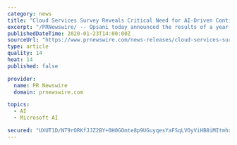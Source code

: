 ```yaml
---
category: news
title: "Cloud Services Survey Reveals Critical Need for AI-Driven Continuous Optimization"
excerpt: "/PRNewswire/ -- Opsani today announced the results of a year-long survey of hundreds of enterprises running cloud services that revealed a critical need"
publishedDateTime: 2020-01-23T14:00:00Z
sourceUrl: "https://www.prnewswire.com/news-releases/cloud-services-survey-reveals-critical-need-for-ai-driven-continuous-optimization-300992032.html"
type: article
quality: 14
heat: 14
published: false

provider:
  name: PR Newswire
  domain: prnewswire.com

topics:
  - AI
  - Microsoft AI

secured: "UXUT1D/NT9rORKfJJZ2BY+0H0GOmte8p9UGuyqesYaFSqLVOyViHB8iMItmhx2BKdPLvwX7t1nBUSJCMAvdyQWmZCTe4X8X7WNjsfisBp4Nil9KZqLGFgjgv8DCVGxZjCtPyVwtgvJoc4vxVuUGV626XN3LUOCxREeL04XPxrXy+CqcthNv6fbtUy5EmLZLPPeFWYIGVZCQBgKKxuZGRA2H4OMNJwRDznXXUewrmp6GVn9xZ8p4TEe3N6SvjYLtDMqMS7VKezreYFDP8pk7fEIp8tf8HAc/sM4zz8uMfpbKjegO7X8NtcQAq/4vBE+XC4YP0/16TGz8cccpFz90za2Rs0Np0Q9lKaudWpQLFW4OXS9edPyMF1BTXxDo8stX47DFNfPC20XFxpCa1mCD8YsdiS4DhUqXwO4+IqIPYseV6n9Bqs1pgbTxThjVPjzZ5a123SOYcIwWbxWJBw35sXqBWZIllm8bKWefRfwR5D7Q=;gX4rLa16Y8NrfPyDOWiS+g=="
---
```


